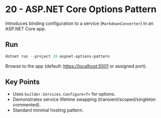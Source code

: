 # 20 - ASP.NET Core Options Pattern

Introduces binding configuration to a service (`MarkdownConverter`) in an ASP.NET Core app.

## Run

```powershell
dotnet run --project 20-aspnet-options-pattern
```

Browse to the app (default: <https://localhost:5001> or assigned port).

## Key Points

- Uses `builder.Services.Configure<T>` for options.
- Demonstrates service lifetime swapping (transient/scoped/singleton commented).
- Standard minimal hosting pattern.
